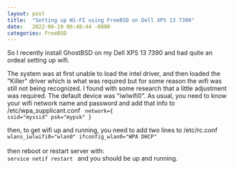```yaml
---
layout: post
title:  "Setting up Wi-FI using FreeBSD on Dell XPS 13 7390"
date:   2022-06-19 06:48:44 -0800
categories: FreeBSD
---
```


So I recently install GhostBSD on my Dell XPS 13 7390 and had quite an ordeal setting up wifi. 
 
The system was at first unable to load the intel driver, and then loaded the "Killer" driver which is
what was required but for some reason the wifi was still not being recognized. I found with some research that
a little adjustment was required. The default device was "iwlwifi0". 
As usual, you need to know your wifi network name and password and add that info to /etc/wpa_supplicant.conf
<code>
network={
         ssid="myssid"
         psk="mypsk"
}
</code>

then, to get wifi up and running, you need to add two lines to /etc/rc.conf
<code>
wlans_iwlwifi0="wlan0"
ifconfig_wlan0="WPA DHCP"
</code>
<br clear="all">
then reboot or restart server with:
<code>
service netif restart
</code>
and you should be up and running. 
